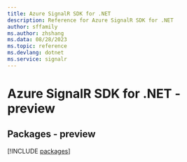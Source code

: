 ```yaml
---
title: Azure SignalR SDK for .NET
description: Reference for Azure SignalR SDK for .NET
author: sffamily
ms.author: zhshang
ms.data: 08/28/2023
ms.topic: reference
ms.devlang: dotnet
ms.service: signalr
---
```

# Azure SignalR SDK for .NET - preview
## Packages - preview
[!INCLUDE [packages](signalr-index.md)]